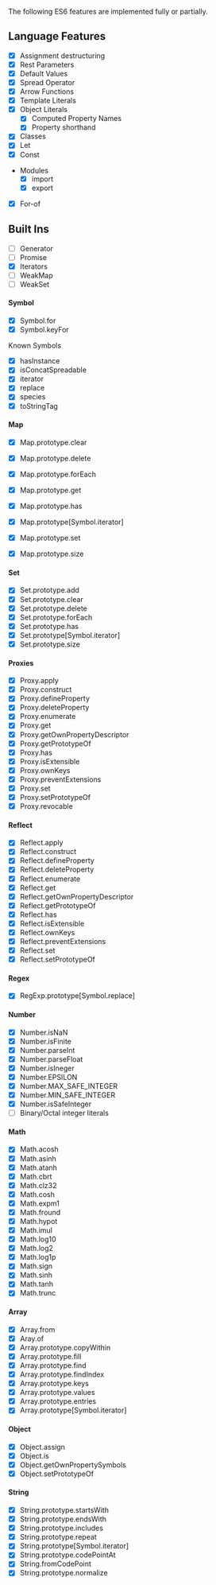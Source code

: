 The following ES6 features are implemented fully or partially.

## Language Features
- [x] Assignment destructuring
- [x] Rest Parameters
- [x] Default Values
- [x] Spread Operator
- [x] Arrow Functions
- [x] Template Literals
- [x] Object Literals
	- [x] Computed Property Names
	- [x] Property shorthand
- [x] Classes
- [x] Let
- [x] Const
- Modules
	- [x] import
	- [x] export
- [x] For-of
	
## Built Ins
- [ ] Generator
- [ ] Promise
- [x] Iterators
- [ ] WeakMap
- [ ] WeakSet

#### Symbol
- [x] Symbol.for
- [x] Symbol.keyFor

Known Symbols
- [x] hasInstance
- [x] isConcatSpreadable
- [x] iterator
- [x] replace
- [x] species
- [x] toStringTag
	
#### Map
- [x] Map.prototype.clear
- [x] Map.prototype.delete
- [x] Map.prototype.forEach
- [x] Map.prototype.get
- [x] Map.prototype.has
- [x] Map.prototype[Symbol.iterator]
- [x] Map.prototype.set
- [x] Map.prototype.size
	

#### Set
- [x] Set.prototype.add
- [x] Set.prototype.clear
- [x] Set.prototype.delete
- [x] Set.prototype.forEach
- [x] Set.prototype.has
- [x] Set.prototype[Symbol.iterator]
- [x] Set.prototype.size
	
#### Proxies
- [x] Proxy.apply
- [x] Proxy.construct
- [x] Proxy.defineProperty
- [x] Proxy.deleteProperty
- [x] Proxy.enumerate
- [x] Proxy.get
- [x] Proxy.getOwnPropertyDescriptor
- [x] Proxy.getPrototypeOf
- [x] Proxy.has
- [x] Proxy.isExtensible
- [x] Proxy.ownKeys
- [x] Proxy.preventExtensions
- [x] Proxy.set
- [x] Proxy.setPrototypeOf
- [x] Proxy.revocable
	
#### Reflect
- [x] Reflect.apply
- [x] Reflect.construct
- [x] Reflect.defineProperty
- [x] Reflect.deleteProperty
- [x] Reflect.enumerate
- [x] Reflect.get
- [x] Reflect.getOwnPropertyDescriptor
- [x] Reflect.getPrototypeOf
- [x] Reflect.has
- [x] Reflect.isExtensible
- [x] Reflect.ownKeys
- [x] Reflect.preventExtensions
- [x] Reflect.set
- [x] Reflect.setPrototypeOf

#### Regex
- [x] RegExp.prototype[Symbol.replace]

#### Number
- [x] Number.isNaN
- [x] Number.isFinite
- [x] Number.parseInt
- [x] Number.parseFloat
- [x] Number.isIneger
- [x] Number.EPSILON
- [x] Number.MAX_SAFE_INTEGER
- [x] Number.MIN_SAFE_INTEGER
- [x] Number.isSafeInteger
- [ ] Binary/Octal integer literals

#### Math
- [x] Math.acosh
- [x] Math.asinh
- [x] Math.atanh
- [x] Math.cbrt
- [x] Math.clz32
- [x] Math.cosh
- [x] Math.expm1
- [x] Math.fround
- [x] Math.hypot
- [x] Math.imul
- [x] Math.log10
- [x] Math.log2
- [x] Math.log1p
- [x] Math.sign
- [x] Math.sinh
- [x] Math.tanh
- [x] Math.trunc

#### Array
- [x] Array.from
- [x] Aray.of
- [x] Array.prototype.copyWithin
- [x] Array.prototype.fill
- [x] Array.prototype.find
- [x] Array.prototype.findIndex
- [x] Array.prototype.keys
- [x] Array.prototype.values
- [x] Array.prototype.entries
- [x] Array.prototype[Symbol.iterator]

#### Object
- [x] Object.assign
- [x] Object.is
- [x] Object.getOwnPropertySymbols
- [x] Object.setPrototypeOf

#### String
- [x] String.prototype.startsWith
- [x] String.prototype.endsWith
- [x] String.prototype.includes
- [x] String.prototype.repeat
- [x] String.prototype[Symbol.iterator]
- [x] String.prototype.codePointAt
- [x] String.fromCodePoint
- [x] String.prototype.normalize
